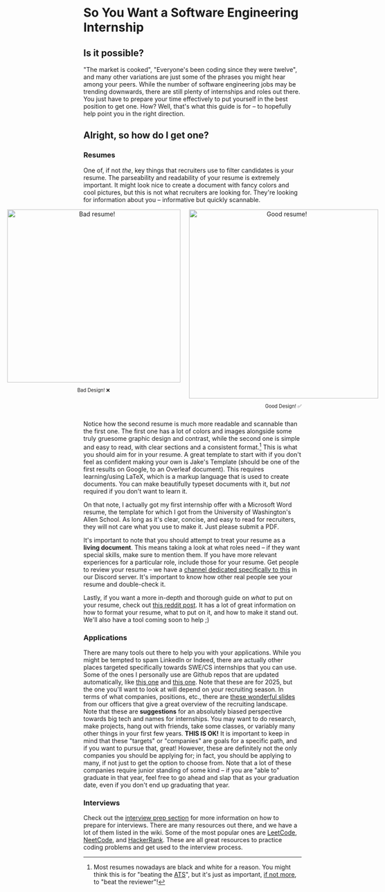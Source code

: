# So You Want a Software Engineering Internship

## Is it possible?

"The market is cooked", "Everyone's been coding since they were twelve", and many other variations are just some of the phrases you might hear among your peers.
While the number of software engineering jobs may be trending downwards, there are still plenty of internships and roles out there. You just have to prepare your time effectively to put yourself in the best position to get one. How? Well, that's what this guide is for – to hopefully help point you in the right direction.

## Alright, so how do I get one?

### Resumes

One of, if not _the_, key things that recruiters use to filter candidates is your resume. The parseability and readability of your resume is extremely important. It might look nice to create a document with fancy colors and cool pictures, but this is not what recruiters are looking for. They're looking for information about you – informative but quickly scannable.

<!-- center this image on the page -->
<!-- and add a caption that says "Bad Design!" -->
<!-- also make these two images inline (together) -->
<div style="text-align: center; display: flex; flex-direction: row; justify-content: center; gap: 20px;">
  <div>
    <img src="https://growthhackyourcareer.com/wp-content/uploads/2020/04/best-color-resume-724x1024.png" alt="Bad resume!" width="400"/>
    <p style="font-size: 0.8em;">Bad Design! ❌</p>
  </div>
  <div>
    <img src="../../../assets/jakes-resume.png" alt="Good resume!" width="437"/>
    <p style="font-size: 0.8em;">Good Design! ✅</p>
  </div>
</div>

Notice how the second resume is much more readable and scannable than the first one. The first one has a lot of colors and images alongside some truly gruesome graphic design and contrast, while the second one is simple and easy to read, with clear sections and a consistent format.[^1] This is what you should aim for in your resume. A great template to start with if you don't feel as confident making your own is Jake's Template (should be one of the first results on Google, to an Overleaf document). This requires learning/using LaTeX, which is a markup language that is used to create documents. You can make beautifully typeset documents with it, but _not_ required if you don't want to learn it.

On that note, I actually got my first internship offer with a Microsoft Word resume, the template for which I got from the University of Washington's Allen School. As long as it's clear, concise, and easy to read for recruiters, they will not care what you use to make it. Just please submit a PDF.

It's important to note that you should attempt to treat your resume as a **living document**. This means taking a look at what roles need – if they want special skills, make sure to mention them. If you have more relevant experiences for a particular role, include those for your resume. Get people to review your resume – we have a [channel dedicated specifically to this](https://discord.com/channels/960050427657863218/1171196028955918506) in our Discord server. It's important to know how other real people see your resume and double-check it.

Lastly, if you want a more in-depth and thorough guide on _what_ to put on your resume, check out [this reddit post](https://www.reddit.com/r/EngineeringResumes/wiki/index/). It has a lot of great information on how to format your resume, what to put on it, and how to make it stand out. We'll also have a tool coming soon to help ;)

### Applications

There are many tools out there to help you with your applications. While you might be tempted to spam LinkedIn or Indeed, there are actually other places targeted specifically towards SWE/CS internships that you can use. Some of the ones I personally use are Github repos that are updated automatically, like [this one](https://github.com/speedyapply/2025-SWE-College-Jobs) and [this one](https://github.com/SimplifyJobs/Summer2025-Internships). Note that these are for 2025, but the one you'll want to look at will depend on your recruiting season. In terms of what companies, positions, etc., there are [these wonderful slides](https://docs.google.com/presentation/d/1nLvA6lx-dqfBRvrilZaOymgcUkIisP0DDcb5ZsNPUsU/edit?usp=sharing) from our officers that give a great overview of the recruiting landscape. Note that these are **suggestions** for an absolutely biased perspective towards big tech and names for internships. You may want to do research, make projects, hang out with friends, take some classes, or variably many other things in your first few years. **THIS IS OK!** It is important to keep in mind that these "targets" or "companies" are goals for a specific path, and if you want to pursue that, great! However, these are definitely not the only companies you should be applying for; in fact, you should be applying to many, if not just to get the option to choose from. Note that a lot of these companies require junior standing of some kind – if you are "able to" graduate in that year, feel free to go ahead and slap that as your graduation date, even if you don't end up graduating that year.

### Interviews

Check out the [interview prep section](../interview-prep/) for more information on how to prepare for interviews. There are many resources out there, and we have a lot of them listed in the wiki. Some of the most popular ones are [LeetCode](https://leetcode.com/), [NeetCode](https://neetcode.io), and [HackerRank](https://www.hackerrank.com/). These are all great resources to practice coding problems and get used to the interview process.

[^1]: Most resumes nowadays are black and white for a reason. You might think this is for "beating the [ATS](https://simplify.jobs/blog/how-to-write-an-ats-optimized-resume/)", but it's just as important, [if not more](https://www.reddit.com/r/recruiting/comments/1bw5pmn/does_your_ats_really_parse_throughfilter_resumes/), to "beat the reviewer"!
